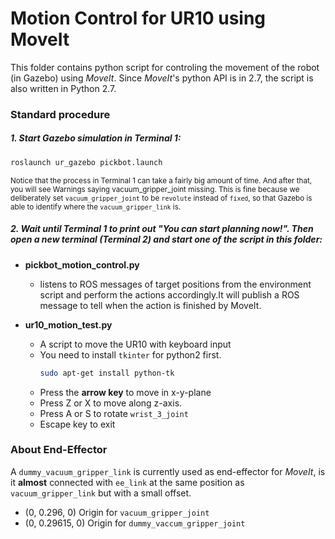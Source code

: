 # Motion Control for UR10 using MoveIt

This folder contains python script for controling the movement of the robot (in Gazebo) using *MoveIt*. Since *MoveIt*'s python API is in 2.7, the script is also written in Python 2.7.

### Standard procedure
##### 1. Start Gazebo simulation in Terminal 1:
```sh
roslaunch ur_gazebo pickbot.launch
```

<sub>Notice that the process in Terminal 1 can take a fairly big amount of time. And after that, you will see Warnings 
saying vacuum_gripper_joint missing. This is fine because we deliberately set `vacuum_gripper_joint` to be `revolute` 
instead of `fixed`, so that Gazebo is able to identify where the `vacuum_gripper_link` is. </sub>



##### 2. Wait until Terminal 1 to print out *"You can start planning now!"*. Then open a new terminal (Terminal 2) and start one of the script in this folder:
- **pickbot_motion_control.py**
  - listens to ROS messages of target positions from the environment script and perform the actions accordingly.It will publish a ROS message to tell when the action is finished by MoveIt.

- **ur10_motion_test.py**
  - A script to move the UR10 with keyboard input
  - You need to install `tkinter` for python2 first. 
    ```sh
    sudo apt-get install python-tk
    ```
  - Press the **arrow key** to move in x-y-plane
  - Press Z or X to move along z-axis.
  - Press A or S to rotate `wrist_3_joint` 
  - Escape key to exit


### About End-Effector
A `dummy_vacuum_gripper_link` is currently used as end-effector for *MoveIt*, is it **almost** connected with `ee_link` at the same position as `vacuum_gripper_link` but with a small offset.
- (0, 0.296, 0)   Origin for `vacuum_gripper_joint`
- (0, 0.29615, 0) Origin for `dummy_vaccum_gripper_joint`
